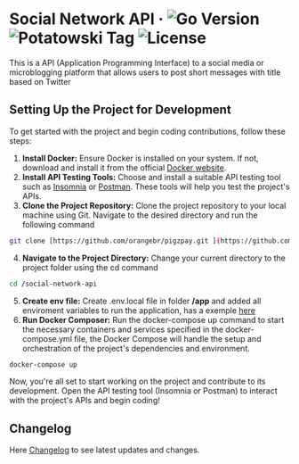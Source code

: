 # Social Network API &middot; ![Go Version](https://img.shields.io/badge/go-%3E=1.17-blue) ![Potatowski Tag](https://img.shields.io/badge/potatowski-%3E=social%20network%20api-blue) ![License](https://img.shields.io/github/license/potatowski/social-network-api)

This is a API (Application Programming Interface) to a social media or microblogging platform that allows users to post short messages with title based on Twitter

## Setting Up the Project for Development
To get started with the project and begin coding contributions, follow these steps:

1. **Install Docker:** Ensure Docker is installed on your system. If not, download and install it from the official [Docker website](https://www.docker.com/).
2. **Install API Testing Tools:** Choose and install a suitable API testing tool such as [Insomnia](https://insomnia.rest/download) or [Postman](https://www.postman.com/downloads/). These tools will help you test the project's APIs.
3. **Clone the Project Repository:** Clone the project repository to your local machine using Git. Navigate to the desired directory and run the following command
```bash
git clone [https://github.com/orangebr/pigzpay.git ](https://github.com/potatowski/social-network-api.git)
```
4. **Navigate to the Project Directory:** Change your current directory to the project folder using the cd command
 ```bash
cd /social-network-api
```
5. **Create env file:** Create .env.local file in folder **/app** and added all enviroment variables to run the application, has a exemple [here](/app/.env.example)
6. **Run Docker Composer:** Run the docker-compose up command to start the necessary containers and services specified in the docker-compose.yml file, the Docker Compose will handle the setup and orchestration of the project's dependencies and environment.
```bash
docker-compose up
```

Now, you're all set to start working on the project and contribute to its development. Open the API testing tool (Insomnia or Postman) to interact with the project's APIs and begin coding!

## Changelog

Here [Changelog](CHANGELOG.md) to see latest updates and changes.
